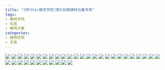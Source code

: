 ```yaml
---
title: "[MFStar模范学院]第538期模特合集写真"
tags: 
- 模特学院
- 写真
- 模特合集
categories:
- 模特学院
- 写真
---
```


![](https://img.ilovese.xyz/1734708723457.webp)
![](https://img.ilovese.xyz/1734708725425.webp)
![](https://img.ilovese.xyz/1734708727693.webp)
![](https://img.ilovese.xyz/1734708729259.webp)
![](https://img.ilovese.xyz/1734708731230.webp)
![](https://img.ilovese.xyz/1734708733071.webp)
![](https://img.ilovese.xyz/1734708735139.webp)
![](https://img.ilovese.xyz/1734708736513.webp)
![](https://img.ilovese.xyz/1734708738623.webp)
![](https://img.ilovese.xyz/1734708740403.webp)
![](https://img.ilovese.xyz/1734708742501.webp)
![](https://img.ilovese.xyz/1734708744661.webp)
![](https://img.ilovese.xyz/1734708747201.webp)
![](https://img.ilovese.xyz/1734708749200.webp)
![](https://img.ilovese.xyz/1734708750803.webp)
![](https://img.ilovese.xyz/1734708752509.webp)
![](https://img.ilovese.xyz/1734708754052.webp)
![](https://img.ilovese.xyz/1734708756313.webp)
![](https://img.ilovese.xyz/1734708757974.webp)
![](https://img.ilovese.xyz/1734708759607.webp)
![](https://img.ilovese.xyz/1734708761682.webp)
![](https://img.ilovese.xyz/1734708763607.webp)
![](https://img.ilovese.xyz/1734708765653.webp)
![](https://img.ilovese.xyz/1734708767700.webp)
![](https://img.ilovese.xyz/1734708769688.webp)
![](https://img.ilovese.xyz/1734708772103.webp)
![](https://img.ilovese.xyz/1734708774152.webp)
![](https://img.ilovese.xyz/1734708776035.webp)
![](https://img.ilovese.xyz/1734708777957.webp)
![](https://img.ilovese.xyz/1734708780111.webp)
![](https://img.ilovese.xyz/1734708782111.webp)
![](https://img.ilovese.xyz/1734708784420.webp)
![](https://img.ilovese.xyz/1734708786496.webp)
![](https://img.ilovese.xyz/1734708788142.webp)
![](https://img.ilovese.xyz/1734708790739.webp)
![](https://img.ilovese.xyz/1734708792866.webp)
